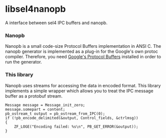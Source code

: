 <!--
     Copyright 2019, Data61, CSIRO (ABN 41 687 119 230)

     SPDX-License-Identifier: CC-BY-SA-4.0
-->

# libsel4nanopb

A interface between sel4 IPC buffers and nanopb.
### Nanopb
Nanopb is a small code-size Protocol Buffers implementation in ANSI C.
The nanopb generator is implemented as a plug-in for the Google's own protoc compiler.
Therefore, you need [Google's Protocol Buffers](https://developers.google.com/protocol-buffers/docs/reference/overview) installed in order to run the generator.

### This library
Nanopb uses streams for accessing the data in encoded format. This library implements a simple wrapper
which allows you to treat the IPC message buffer as a protobuf stream.
```
Message message = Message_init_zero;
message.somepart = content;
pb_ostream_t output = pb_ostream_from_IPC(0);
if (!pb_encode_delimited(&output, Control_fields, &ctrlmsg))
{
    ZF_LOGE("Encoding failed: %s\n", PB_GET_ERROR(&output));
}
```
